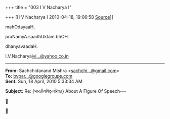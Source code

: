 +++
title = "003 I V Nacharya I"

+++
[[I V Nacharya I	2010-04-18, 19:06:58 [Source](https://groups.google.com/g/bvparishat/c/lv5R26paP00)]]



mahOdayaaH,

praNamyA.saadhUktam bhOH.

dhanyavaadaH.

I.V.Nacharya[ivi...@yahoo.co.in]()  

  

------------------------------------------------------------------------

**From:** Sachchidanand Mishra \<[sachchi...@gmail.com]()\>  
**To:** [bvpar...@googlegroups.com]()  
**Sent:** Sun, 18 April, 2010 5:33:34 AM

  
**Subject:** Re: {भारतीयविद्वत्परिषत्} About A Figure Of Speech---  





